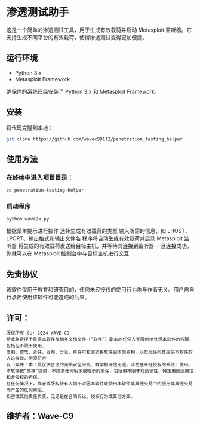 # 渗透测试助手

这是一个简单的渗透测试工具，用于生成有效载荷并启动 Metasploit 监听器。它支持生成不同平台的有效载荷，使得渗透测试变得更加便捷。

## 运行环境

- Python 3.x
- Metasploit Framework

确保你的系统已经安装了 Python 3.x 和 Metasploit Framework。

## 安装

将代码克隆到本地：

```bash
git clone https://github.com/wavec99112/penetration_testing_helper
```
## 使用方法
### 在终端中进入项目目录：
```
cd penetration-testing-helper
```
### 启动程序
```
python wave2k.py
```
根据菜单提示进行操作
选择生成有效载荷的类型
输入所需的信息，如 LHOST、LPORT、输出格式和输出文件名
程序将自动生成有效载荷并启动 Metasploit 监听器
将生成的有效载荷发送给目标主机，并等待其连接到监听器
一旦连接成功，你就可以在 Metasploit 控制台中与目标主机进行交互
## 免责协议
该软件仅用于教育和研究目的，任何未经授权的使用行为均与作者无关。用户需自行承担使用该软件可能造成的后果。

## 许可：
```
版权所有 (c) 2024 WAVE-C9
特此免费授予获得本软件及相关文档文件（“软件”）副本的任何人无限制地处理本软件的权限，包括但不限于使用、
复制、修改、合并、发布、分发、再许可和或销售软件副本的权利，以及允许向其提供本软件的人这样做，但须符合
以下条件：本工具仅供合法的网络安全研究、教学和评估用途。请勿在未经授权的系统上使用。
本软件按“原样”提供，不提供任何明示或暗示的担保，包括但不限于对适销性、特定用途适用性和非侵权的担保。
在任何情况下，作者或版权持有人均不对因本软件或使用本软件或其他交易中的使用或其他交易而产生的任何索赔、
损害或其他责任负责，无论是在合同诉讼、侵权行为或其他方面。

```
## 维护者：Wave-C9
